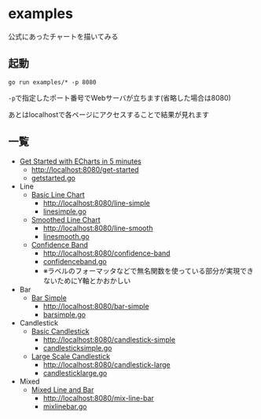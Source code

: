# examples

公式にあったチャートを描いてみる

## 起動
`go run examples/* -p 8080`

`-p`で指定したポート番号でWebサーバが立ちます(省略した場合は8080)

あとはlocalhostで各ページにアクセスすることで結果が見れます

## 一覧

* [Get Started with ECharts in 5 minutes](https://echarts.apache.org/en/tutorial.html#Get%20Started%20with%20ECharts%20in%205%20minutes)
    * [http://localhost:8080/get-started](http://localhost:8080/get-started)
    * [getstarted.go](getstarted.go)
* Line
    * [Basic Line Chart](https://echarts.apache.org/examples/en/editor.html?c=line-simple)
        * [http://localhost:8080/line-simple](http://localhost:8080/line-simple)
        * [linesimple.go](linesimple.go)
    * [Smoothed Line Chart](https://echarts.apache.org/examples/en/editor.html?c=line-smooth)
        * [http://localhost:8080/line-smooth](http://localhost:8080/line-smooth)
        * [linesmooth.go](linesmooth.go)
    * [Confidence Band](https://echarts.apache.org/examples/en/editor.html?c=confidence-band)
        * [http://localhost:8080/confidence-band](http://localhost:8080/confidence-band)
        * [confidenceband.go](confidenceband.go)
        * ※ラベルのフォーマッタなどで無名関数を使っている部分が実現できないためにY軸とかおかしい
* Bar
    * [Bar Simple](https://echarts.apache.org/examples/en/editor.html?c=bar-simple)
        * [http://localhost:8080/bar-simple](http://localhost:8080/bar-simple)
        * [barsimple.go](barsimple.go)
* Candlestick
    * [Basic Candlestick](https://echarts.apache.org/examples/en/editor.html?c=candlestick-simple)
        * [http://localhost:8080/candlestick-simple](http://localhost:8080/candlestick-simple)
        * [candlesticksimple.go](candlesticksimple.go)
    * [Large Scale Candlestick](https://echarts.apache.org/examples/en/editor.html?c=candlestick-large)
        * [http://localhost:8080/candlestick-large](http://localhost:8080/candlestick-large)
        * [candlesticklarge.go](candlesticklarge.go)
* Mixed
    * [Mixed Line and Bar](https://echarts.apache.org/examples/en/editor.html?c=mix-line-bar)
        * [http://localhost:8080/mix-line-bar](http://localhost:8080/mix-line-bar) 
        * [mixlinebar.go](mixlinebar.go)
